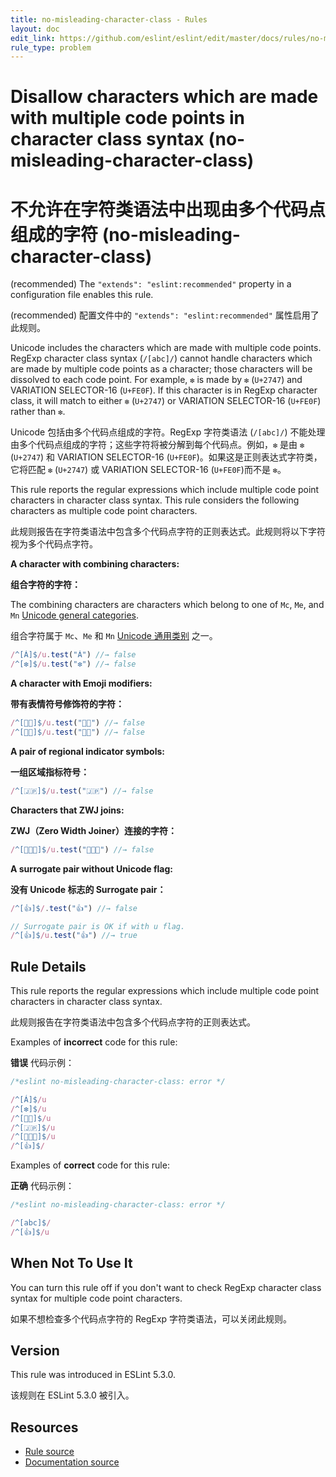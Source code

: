```yaml
---
title: no-misleading-character-class - Rules
layout: doc
edit_link: https://github.com/eslint/eslint/edit/master/docs/rules/no-misleading-character-class.md
rule_type: problem
---
```

<!-- Note: No pull requests accepted for this file. See README.md in the root directory for details. -->

# Disallow characters which are made with multiple code points in character class syntax (no-misleading-character-class)

# 不允许在字符类语法中出现由多个代码点组成的字符 (no-misleading-character-class)

(recommended) The `"extends": "eslint:recommended"` property in a configuration file enables this rule.

(recommended) 配置文件中的 `"extends": "eslint:recommended"` 属性启用了此规则。

Unicode includes the characters which are made with multiple code points.
RegExp character class syntax (`/[abc]/`) cannot handle characters which are made by multiple code points as a character; those characters will be dissolved to each code point. For example, `❇️` is made by `❇` (`U+2747`) and VARIATION SELECTOR-16 (`U+FE0F`). If this character is in RegExp character class, it will match to either `❇` (`U+2747`) or VARIATION SELECTOR-16 (`U+FE0F`) rather than `❇️`.

Unicode 包括由多个代码点组成的字符。RegExp 字符类语法 (`/[abc]/`) 不能处理由多个代码点组成的字符；这些字符将被分解到每个代码点。例如，`❇️` 是由 `❇` (`U+2747`) 和 VARIATION SELECTOR-16 (`U+FE0F`)。如果这是正则表达式字符类，它将匹配 `❇` (`U+2747`) 或 VARIATION SELECTOR-16 (`U+FE0F`)而不是 `❇️`。

This rule reports the regular expressions which include multiple code point characters in character class syntax. This rule considers the following characters as multiple code point characters.

此规则报告在字符类语法中包含多个代码点字符的正则表达式。此规则将以下字符视为多个代码点字符。

**A character with combining characters:**

**组合字符的字符：**

The combining characters are characters which belong to one of `Mc`, `Me`, and `Mn` [Unicode general categories](http://www.unicode.org/L2/L1999/UnicodeData.html#General%20Category).

组合字符属于 `Mc`、`Me` 和 `Mn` [Unicode 通用类别](http://www.unicode.org/L2/L1999/UnicodeData.html#General%20Category) 之一。

```js
/^[Á]$/u.test("Á") //→ false
/^[❇️]$/u.test("❇️") //→ false
```

**A character with Emoji modifiers:**

**带有表情符号修饰符的字符：**

```js
/^[👶🏻]$/u.test("👶🏻") //→ false
/^[👶🏽]$/u.test("👶🏽") //→ false
```

**A pair of regional indicator symbols:**

**一组区域指标符号：**

```js
/^[🇯🇵]$/u.test("🇯🇵") //→ false
```

**Characters that ZWJ joins:**

**ZWJ（Zero Width Joiner）连接的字符：**

```js
/^[👨‍👩‍👦]$/u.test("👨‍👩‍👦") //→ false
```

**A surrogate pair without Unicode flag:**

**没有 Unicode 标志的 Surrogate pair：**

```js
/^[👍]$/.test("👍") //→ false

// Surrogate pair is OK if with u flag.
/^[👍]$/u.test("👍") //→ true
```

## Rule Details

This rule reports the regular expressions which include multiple code point characters in character class syntax.

此规则报告在字符类语法中包含多个代码点字符的正则表达式。

Examples of **incorrect** code for this rule:

**错误** 代码示例：

```js
/*eslint no-misleading-character-class: error */

/^[Á]$/u
/^[❇️]$/u
/^[👶🏻]$/u
/^[🇯🇵]$/u
/^[👨‍👩‍👦]$/u
/^[👍]$/
```

Examples of **correct** code for this rule:

**正确** 代码示例：

```js
/*eslint no-misleading-character-class: error */

/^[abc]$/
/^[👍]$/u
```

## When Not To Use It

You can turn this rule off if you don't want to check RegExp character class syntax for multiple code point characters.

如果不想检查多个代码点字符的 RegExp 字符类语法，可以关闭此规则。

## Version

This rule was introduced in ESLint 5.3.0.

该规则在 ESLint 5.3.0 被引入。

## Resources

* [Rule source](https://github.com/eslint/eslint/tree/master/lib/rules/no-misleading-character-class.js)
* [Documentation source](https://github.com/eslint/eslint/tree/master/docs/rules/no-misleading-character-class.md)
